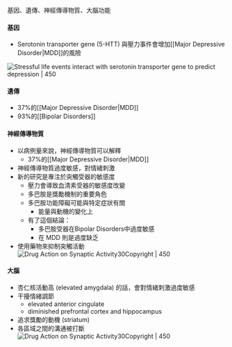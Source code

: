 基因、遺傳、神經傳導物質、大腦功能

#### 基因
- Serotonin transporter gene (5-HTT) 與壓力事件會增加[[Major Depressive Disorder|MDD]]的風險
	
![Stressful life events interact with serotonin transporter gene to predict depression  | 450](https://i.imgur.com/jxtscz5.png)

#### 遺傳
- 37%的[[Major Depressive Disorder|MDD]]
- 93%的[[Bipolar Disorders]]

#### 神經傳導物質
- 以病例量來說，神經傳導物質可以解釋
	- 37%的[[Major Depressive Disorder|MDD]]
- 神經傳導物質過度敏感，對情緒刺激
- 新的研究是專注於突觸受器的敏感度
	- 壓力會導致血清素受器的敏感度改變
	- 多巴胺是獎勵機制的重要角色
	- 多巴胺功能障礙可能與特定症狀有關
		- 能量與動機的變化上
	- 有了這個結論：
		- 多巴胺受器在Bipolar Disorders中過度敏感
		- 在 MDD 則是過度缺乏
- 使用藥物來抑制突觸活動
![Drug Action on Synaptic Activity30Copyright  | 450](https://i.imgur.com/MU2tJjR.png)

#### 大腦
- 杏仁核活動高 (elevated amygdala) 的話，會對情緒刺激過度敏感
- 干擾情緒調節
	- elevated anterior cingulate
	- diminished prefrontal cortex and hippocampus
- 追求獎勵的動機 (striatum)
- 各區域之間的溝通被打斷
![Drug Action on Synaptic Activity30Copyright  | 450](https://i.imgur.com/tVmU9cd.png)
